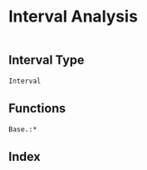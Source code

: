 # Interval Analysis

```@contents
```
## Interval Type
```@docs
Interval
```

## Functions
```@docs 
Base.:*
```

## Index

```@index
```


